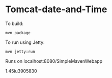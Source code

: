 # Tomcat-date-and-Time

To build:

```mvn package```

To run using Jetty:

```mvn jetty:run```

Runs on localhost:8080/SimpleMavenWebapp

1.45iu3905830
